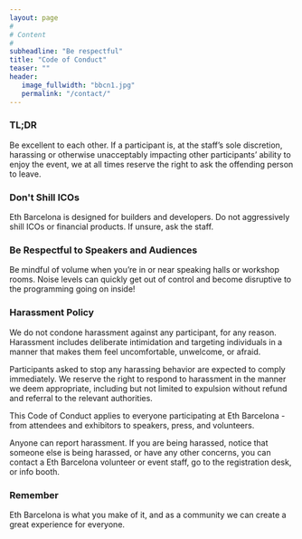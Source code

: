 ```yaml
---
layout: page
#
# Content
#
subheadline: "Be respectful"
title: "Code of Conduct"
teaser: ""
header:
   image_fullwidth: "bbcn1.jpg"
   permalink: "/contact/"
---
```


### TL;DR

Be excellent to each other. If a participant is, at the staff’s sole
discretion, harassing or otherwise unacceptably impacting other participants’
ability to enjoy the event, we at all times reserve the right to ask the offending
person to leave.

### Don't Shill ICOs

Eth Barcelona is designed for builders and developers. Do not aggressively shill ICOs
or financial products. If unsure, ask the staff.

### Be Respectful to Speakers and Audiences

Be mindful of volume when you’re in or near speaking halls or workshop rooms.
Noise levels can quickly get out of control and become disruptive to the
programming going on inside!

### Harassment Policy

We do not condone harassment against any participant, for any reason.
Harassment includes deliberate intimidation and targeting individuals in a
manner that makes them feel uncomfortable, unwelcome, or afraid.

Participants asked to stop any harassing behavior are expected to comply
immediately. We reserve the right to respond to harassment in the manner we
deem appropriate, including but not limited to expulsion without refund and
referral to the relevant authorities.

This Code of Conduct applies to everyone participating at Eth Barcelona - from
attendees and exhibitors to speakers, press, and volunteers.

Anyone can report harassment. If you are being harassed, notice that someone
else is being harassed, or have any other concerns, you can contact a Eth
Barcelona volunteer or event staff, go to the registration desk, or info
booth.

### Remember

Eth Barcelona is what you make of it, and as a community we can create a great
experience for everyone.

<br>



